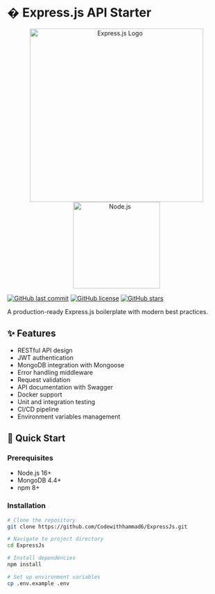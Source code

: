 # � Express.js API Starter

<p align="center">
  <!-- Option 1: Use official Express/Node logos (no download needed) -->

  <img src="https://expressjs.com/images/express-facebook-share.png" alt="Express.js Logo" width="400">

  <img src="https://nodejs.org/static/images/logo.svg" alt="Node.js" width="200">
  
  <!-- Option 2: Use shields.io badges as image placeholders -->
  <!-- <img src="https://img.shields.io/badge/Express.js-404D59?style=for-the-badge&logo=express" alt="Express">
  <img src="https://img.shields.io/badge/Node.js-43853D?style=for-the-badge&logo=node.js&logoColor=white" alt="Node.js"> -->
</p>

[![GitHub last commit](https://img.shields.io/github/last-commit/Codewithhammad6/ExpressJs)](https://github.com/Codewithhammad6/ExpressJs/commits/main)
[![GitHub license](https://img.shields.io/github/license/Codewithhammad6/ExpressJs)](https://github.com/Codewithhammad6/ExpressJs/blob/main/LICENSE)
[![GitHub stars](https://img.shields.io/github/stars/Codewithhammad6/ExpressJs)](https://github.com/Codewithhammad6/ExpressJs/stargazers)


A production-ready Express.js boilerplate with modern best practices.

## ✨ Features

- RESTful API design
- JWT authentication
- MongoDB integration with Mongoose
- Error handling middleware
- Request validation
- API documentation with Swagger
- Docker support
- Unit and integration testing
- CI/CD pipeline
- Environment variables management

## 🚀 Quick Start

### Prerequisites

- Node.js 16+
- MongoDB 4.4+
- npm 8+

### Installation

```bash
# Clone the repository
git clone https://github.com/Codewithhammad6/ExpressJs.git

# Navigate to project directory
cd ExpressJs

# Install dependencies
npm install

# Set up environment variables
cp .env.example .env

